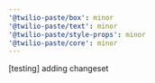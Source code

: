 ```yaml
---
'@twilio-paste/box': minor
'@twilio-paste/text': minor
'@twilio-paste/style-props': minor
'@twilio-paste/core': minor
---
```


[testing] adding changeset
